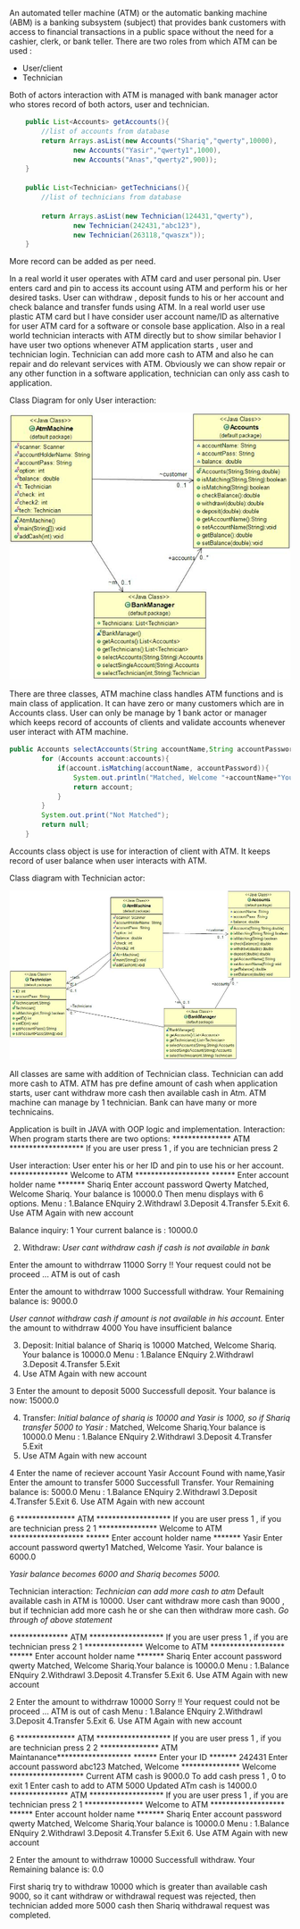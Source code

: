 An automated teller machine (ATM) or the automatic banking machine (ABM) is a banking subsystem (subject) that provides bank customers with access to financial transactions in a public space without the need for a cashier, clerk, or bank teller.
There are two roles from which ATM can be used :
-	User/client
-   Technician

Both of actors interaction with ATM is managed with bank manager actor who stores record of both actors, user and technician.
```java
	public List<Accounts> getAccounts(){
		//list of accounts from database
		return Arrays.asList(new Accounts("Shariq","qwerty",10000),
				new Accounts("Yasir","qwerty1",1000),
				new Accounts("Anas","qwerty2",900));
	}
	
	public List<Technician> getTechnicians(){
		//list of technicians from database
		
		return Arrays.asList(new Technician(124431,"qwerty"),
				new Technician(242431,"abc123"),
				new Technician(263118,"qwaszx"));
	}
```
More record can be added as per need. 

In a real world it user operates with ATM card and user personal pin. User enters card and pin to access its account using ATM and perform his or her desired tasks. User can withdraw , deposit funds to his or her account and check balance and transfer funds using ATM. In a real world user use plastic ATM card but I have consider user account name/ID as alternative for user ATM card for a software or console base application. Also in a real world technician interacts with ATM directly but to show similar behavior I have user two options whenever ATM application starts , user and technician login. Technician can add more cash to ATM and also he can repair and do relevant services with ATM. Obviously we can show repair or any other function in a software application, technician can only ass cash to application.	


Class Diagram for only User interaction:

![class diagram](./cd1.jpg)
 
There are three classes, ATM machine class handles ATM functions and is main class of application. It can have zero or many customers which are in Accounts class. User can only be manage by 1 bank actor or manager which keeps record of accounts of clients and validate accounts whenever user interact with ATM machine.
```java
public Accounts selectAccounts(String accountName,String accountPassword){
		for (Accounts account:accounts){
			if(account.isMatching(accountName, accountPassword)){
				System.out.println("Matched, Welcome "+accountName+"Your balance is "+account.balance);
				return account;
			}
		}
		System.out.print("Not Matched");
		return null;
	}
 ```   
Accounts class object is use for interaction of client with ATM. It keeps record of user balance when user interacts with ATM. 


Class diagram with Technician actor:

 ![class diagram](./cd2.jpg)

All classes are same with addition of Technician class. Technician can add more cash to ATM. ATM has pre define amount of cash when application starts, user cant withdraw more cash then available cash in Atm. ATM machine can manage by 1 technician. Bank can have many or more technicains.

Application is built in JAVA with OOP logic and implementation. 
Interaction:
	When program starts there are two options:
*************** ATM *******************
If you are user press 1 , if you are technician press 2

User interaction:
User enter his or her ID and pin to use his or her account.
*************** Welcome to ATM *******************
******  Enter account holder name *******
Shariq
Enter account password
Qwerty
Matched, Welcome Shariq. Your balance is 10000.0
Then menu displays with 6 options.
Menu :
1.Balance ENquiry
2.Withdrawl
3.Deposit
4.Transfer
5.Exit
6. Use ATM Again with new account

Balance inquiry:
1
Your current balance is : 10000.0

2. Withdraw:
*User cant withdraw cash if cash is not available in bank*


Enter the amount to withdrraw
11000
Sorry !! Your request could not be proceed ... ATM is out of cash

Enter the amount to withdrraw
1000
Successfull withdraw. Your Remaining balance is:  9000.0

*User cannot withdraw cash if amount is not available in his account.*
Enter the amount to withdrraw
4000
You have insufficient balance

3. Deposit:
 Initial balance of Shariq is 10000 
Matched, Welcome Shariq. Your balance is 10000.0
Menu :
1.Balance ENquiry
2.Withdrawl
3.Deposit
4.Transfer
5.Exit
6. Use ATM Again with new account

3
Enter the amount to deposit
5000
Successfull deposit. Your balance is now:  15000.0



4. Transfer:
*Initial balance of shariq is 10000 and Yasir is 1000, so if Shariq transfer 5000 to Yasir :*
Matched, Welcome Shariq.Your balance is 10000.0
Menu :
1.Balance ENquiry
2.Withdrawl
3.Deposit
4.Transfer
5.Exit
6. Use ATM Again with new account

4
Enter the name of reciever account
Yasir
Account Found with name,Yasir
Enter the amount to transfer
5000
Successfull Transfer. Your Remaining balance is:  5000.0
Menu :
1.Balance ENquiry
2.Withdrawl
3.Deposit
4.Transfer
5.Exit
6. Use ATM Again with new account

6
 *************** ATM *******************
If you are user press 1 , if you are technician press 2
1
 *************** Welcome to ATM *******************
******  Enter account holder name *******
Yasir
Enter account password
qwerty1
Matched, Welcome Yasir. Your balance is 6000.0

*Yasir balance becomes 6000 and Shariq becomes 5000.*

Technician interaction:
*Technician can add more cash to atm*
Default available cash in ATM is 10000. User cant withdraw more cash than 9000 , but if technician add more cash he or she can then withdraw more cash.
*Go through of above statement*


*************** ATM *******************
If you are user press 1 , if you are technician press 2
1
 *************** Welcome to ATM *******************
******  Enter account holder name *******
Shariq
Enter account password
qwerty
Matched, Welcome Shariq.Your balance is 10000.0
Menu :
1.Balance ENquiry
2.Withdrawl
3.Deposit
4.Transfer
5.Exit
6. Use ATM Again with new account

2
Enter the amount to withdrraw
10000
Sorry !! Your request could not be proceed ... ATM is out of cash
Menu :
1.Balance ENquiry
2.Withdrawl
3.Deposit
4.Transfer
5.Exit
6. Use ATM Again with new account

6
 *************** ATM *******************
If you are user press 1 , if you are technician press 2
2
 *************** ATM Maintanance*******************
******  Enter your ID *******
242431
Enter account password
abc123
Matched, Welcome
 *************** Welcome *******************
 Current ATM cash is 9000.0
 To add cash press 1 , 0 to exit
1
 Enter cash to add to ATM
5000
 Updated ATm cash is 14000.0
 *************** ATM *******************
If you are user press 1 , if you are technician press 2
1
 *************** Welcome to ATM *******************
******  Enter account holder name *******
Shariq
Enter account password
qwerty
Matched, Welcome Shariq.Your balance is 10000.0
Menu :
1.Balance ENquiry
2.Withdrawl
3.Deposit
4.Transfer
5.Exit
6. Use ATM Again with new account

2
Enter the amount to withdrraw
10000
Successfull withdraw. Your Remaining balance is:  0.0

First shariq try to withdraw 10000 which is greater than available cash 9000, so it cant withdraw or withdrawal request was rejected, then technician added more 5000 cash then Shariq withdrawal request was completed.

